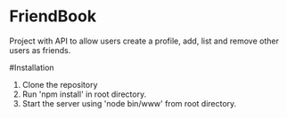 # FriendBook
Project with API to allow users create a profile, add, list and remove other users as friends.

#Installation

1. Clone the repository
2. Run 'npm install' in root directory.
3. Start the server using 'node bin/www' from root directory.
